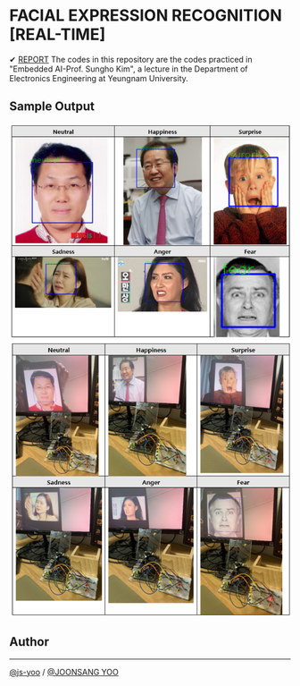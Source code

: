 # FACIAL EXPRESSION RECOGNITION [REAL-TIME]  
✔ [REPORT](https://github.com/js-yoo/FER_NET_RT/blob/main/FER_NET_RT_REPORT.pdf)
The codes in this repository are the codes practiced in "Embedded AI-Prof. Sungho Kim", a lecture in the Department of Electronics Engineering at Yeungnam University.

## Sample Output
![sample1.png](./sample1.png)
![sample2.png](./sample2.png)

## Author
----------
[@js-yoo](https://github.com/js-yoo) / [@JOONSANG YOO](https://www.linkedin.com/in/joonsang-yoo-6b781221a/)

